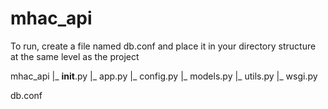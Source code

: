 # mhac_api

To run, create a file named db.conf and place it in your directory structure at the same level as the project

mhac_api
|_ __init__.py
|_ app.py
|_ config.py
|_ models.py
|_ utils.py
|_ wsgi.py

db.conf